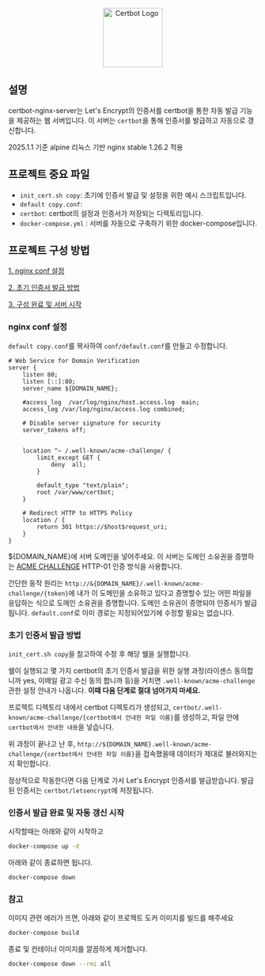 <p align="center">
  <a href="https://certbot.eff.org/" target="blank"><img src="https://avatars.githubusercontent.com/u/17889013?s=200&v=4" width="120" alt="Certbot Logo" /></a>
</p>

## 설명

certbot-nginx-server는 Let's Encrypt의 인증서를 certbot을 통한 자동 발급 기능을 제공하는 웹 서버입니다. 이 서버는 `certbot`을 통해 인증서를 발급하고 자동으로 갱신합니다.

2025.1.1 기준 alpine 리눅스 기반 nginx stable 1.26.2 적용

## 프로젝트 중요 파일

- `init_cert.sh copy`: 초기에 인증서 발급 및 설정을 위한 예시 스크립트입니다.
- `default copy.conf`:
- `certbot`: certbot의 설정과 인증서가 저장되는 디렉토리입니다.
- `docker-compose.yml` : 서버를 자동으로 구축하기 위한 docker-compose입니다.

## 프로젝트 구성 방법

[1. nginx conf 설정](#nginx-conf-설정)

[2. 초기 인증서 발급 방법](#초기-인증서-발급-방법)

[3. 구성 완료 및 서버 시작](#구성-완료-및-서버-시작)

### nginx conf 설정

`default copy.conf`를 복사하여 `conf/default.conf`를 만들고 수정합니다.

```nginx
# Web Service for Domain Verification
server {
    listen 80;
    listen [::]:80;
    server_name ${DOMAIN_NAME};

    #access_log  /var/log/nginx/host.access.log  main;
    access_log /var/log/nginx/access.log combined;

    # Disable server signature for security
    server_tokens off;


    location ^~ /.well-known/acme-challenge/ {
        limit_except GET {
            deny  all;
        }

        default_type "text/plain";
        root /var/www/certbot;
    }

    # Redirect HTTP to HTTPS Policy
    location / {
        return 301 https://$host$request_uri;
    }
}

```

${DOMAIN_NAME}에 서버 도메인을 넣어주세요. 이 서버는 도메인 소유권을 증명하는 [ACME CHALLENGE](https://letsencrypt.org/docs/challenge-types/) HTTP-01 인증 방식을 사용합니다.

간단한 동작 원리는 `http://&{DOMAIN_NAME}/.well-known/acme-challenge/{token}`에 내가 이 도메인을 소유하고 있다고 증명할수 있는 어떤 파일을 응답하는 식으로 도메인 소유권을 증명합니다. 도메인 소유권이 증명되야 인증서가 발급됩니다. `default.conf`로 이미 경로는 지정되어있기에 수정할 필요는 없습니다.

### 초기 인증서 발급 방법

`init_cert.sh copy`을 참고하여 수정 후 해당 쉘을 실행합니다.

쉘이 실행되고 몇 가지 certbot의 초기 인증서 발급을 위한 실행 과정(라이센스 동의합니까 yes, 이메일 광고 수신 동의 합니까 등)을 거치면 `.well-known/acme-challenge` 관한 설정 안내가 나옵니다. **이때 다음 단계로 절대 넘어가지 마세요.**

프로젝트 디렉토리 내에서 certbot 디렉토리가 생성되고, `certbot/.well-known/acme-challenge/{certbot에서 안내한 파일 이름}`를 생성하고, 파일 안에 `certbot에서 안내한 내용`을 넣습니다.

위 과정이 끝나고 난 후, `http://${DOMAIN_NAME}.well-known/acme-challenge/{certbot에서 안내한 파일 이름}`을 접속했을때 데이터가 제대로 불러와지는지 확인합니다.

정상적으로 작동한다면 다음 단계로 가서 Let's Encrypt 인증서를 발급받습니다. 발급된 인증서는 `certbot/letsencrypt`에 저장됩니다.

### 인증서 발급 완료 및 자동 갱신 시작

시작할때는 아래와 같이 시작하고

```bash
docker-compose up -d
```

아래와 같이 종료하면 됩니다.

```bash
docker-compose down
```

### 참고

이미지 관련 에러가 뜨면, 아래와 같이 프로젝트 도커 이미지를 빌드를 해주세요

```bash
docker-compose build
```

종료 및 컨테이너 이미지를 깔끔하게 제거합니다.

```bash
docker-compose down --rmi all
```
